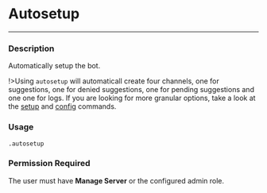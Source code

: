 # Autosetup
---
### Description
Automatically setup the bot.

!>Using `autosetup` will automaticall create four channels, one for suggestions, one for denied suggestions, one for pending suggestions and one one for logs. If you are looking for more granular options, take a look at the [setup](/admin/setup.md) and [config](/admin/config.md) commands.

### Usage
```
.autosetup
```
### Permission Required
The user must have **Manage Server** or the configured admin role.
